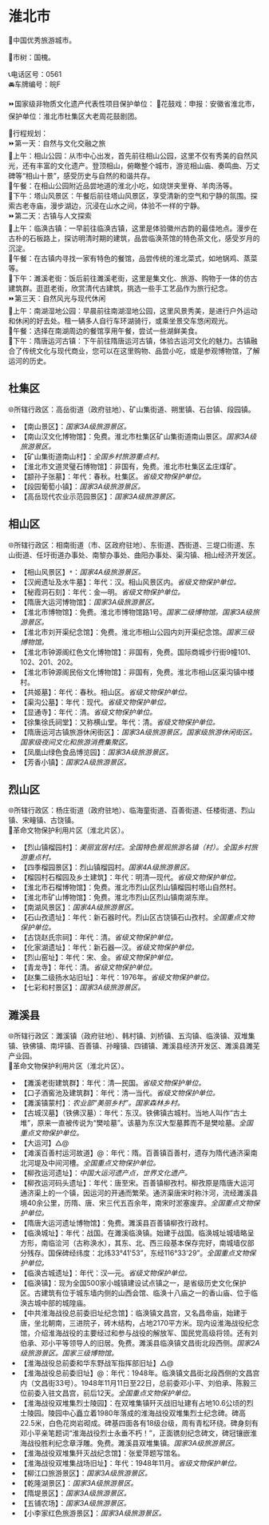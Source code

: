 # 淮北市  
🏅中国优秀旅游城市。  
  
🌳市树：国槐。  
  
📞电话区号：0561  
🚘车牌编号：皖F  
  
⏩国家级非物质文化遗产代表性项目保护单位：
🔸花鼓戏：申报：安徽省淮北市，保护单位：淮北市杜集区大老周花鼓剧团。    
  
🧭行程规划：   
⏩第一天：自然与文化交融之旅  
🔸上午：相山公园：从市中心出发，首先前往相山公园，这里不仅有秀美的自然风光，还有丰富的文化遗产。登顶相山，俯瞰整个城市，游览相山庙、奏鸣曲、万丈碑等“相山十景”，感受历史与自然的和谐共存。  
🔸午餐：在相山公园附近品尝地道的淮北小吃，如烧饼夹里脊、羊肉汤等。  
🔸下午：塔山风景区：午餐后前往塔山风景区，享受清新的空气和宁静的氛围。探索古老寺庙，漫步湖边，沉浸在山水之间，体验不一样的宁静。  
⏩第二天：古镇与人文探索  
🔸上午：临涣古镇：一早前往临涣古镇，这里是体验徽州古韵的最佳地点。漫步在古朴的石板路上，探访明清时期的建筑，品尝临涣茶馆的特色茶文化，感受岁月的沉淀。  
🔸午餐：在古镇内寻找一家有特色的餐馆，品尝传统的淮北菜式，如地锅鸡、蒸菜等。  
🔸下午：濉溪老街：饭后前往濉溪老街，这里是集文化、旅游、购物于一体的仿古建筑群。逛逛老街，欣赏清代古建筑，挑选一些手工艺品作为旅行纪念。  
⏩第三天：自然风光与现代休闲  
🔸上午：南湖湿地公园：早晨前往南湖湿地公园，这里风景秀美，是进行户外运动和休闲的好去处。租一辆多人自行车环湖骑行，或乘坐景交车悠闲观光。  
🔸午餐：选择在南湖周边的餐馆享用午餐，尝试一些湖鲜美食。  
🔸下午：隋唐运河古镇：下午前往隋唐运河古镇，体验古运河文化的魅力。古镇融合了传统文化与现代商业，您可以在这里购物、品尝小吃，或是参观博物馆，了解运河的历史。  

## 杜集区  
🌐所辖行政区：高岳街道（政府驻地）、矿山集街道、朔里镇、石台镇、段园镇。  
  
* 【南山景区】：*国家3A级旅游景区。*   
* 【南山汉文化博物馆】：免费。淮北市杜集区矿山集街道南山景区。*国家3A级旅游景区。*  
* 【矿山集街道南山村】：*全国乡村旅游重点村。*  
* 【淮北市文道灵璧石博物馆】：非国有，免费。淮北市杜集区孟庄煤矿。  
* 【颛孙子张墓】：年代：春秋。杜集区。*省级文物保护单位。*  
* 【段园葡萄小镇】：*国家3A级旅游景区。*   
* 【高岳现代农业示范园景区】：*国家3A级旅游景区。*   

## 相山区  
🌐所辖行政区：相南街道（市、区政府驻地）、东街道、西街道、三堤口街道、东山街道、任圩街道办事处、南黎办事处、曲阳办事处、渠沟镇、相山经济开发区。  
  
* 【相山风景区】`*`：*国家4A级旅游景区。*  
* 【汉阙遗址及水牛墓】：年代：汉。相山风景区内。*省级文物保护单位。*
* 【秘霞洞石刻】：年代：金—明。*省级文物保护单位。*  
* 【隋唐大运河博物馆】：*国家3A级旅游景区。*  
* 【淮北市博物馆】：免费。淮北市博物馆路1号。*国家二级博物馆。国家3A级旅游景区。*  
* 【淮北市刘开渠纪念馆】：免费。淮北市相山公园内刘开渠纪念馆。*国家三级博物馆。*  
* 【淮北市钟源阁红色文化博物馆】：非国有，免费。国际商城步行街9幢101、102、201、202。  
* 【淮北市钟源阁民俗文化博物馆】：非国有，免费。淮北市相山区渠沟镇中楼村。  
* 【共姬墓】：年代：春秋。相山区。*省级文物保护单位。*
* 【渠沟公墓】：年代：现代。*省级文物保护单位。*  
* 【显通寺】：年代：清。*省级文物保护单位。*
* 【徐集徐氏祠堂】：又称横山堂。年代：清。*省级文物保护单位。*
* 【隋唐运河古镇旅游休闲街区】：*国家3A级旅游景区。国家级旅游休闲街区。国家级夜间文化和旅游消费集聚区。*    
* 【凤凰山绿色食品博览园】：*国家3A级旅游景区。*   
* 【芳香小镇】：*国家2A级旅游景区。*   

## 烈山区  
🌐所辖行政区：杨庄街道（政府驻地）、临海童街道、百善街道、任楼街道、烈山镇、宋疃镇、古饶镇。  
🚩革命文物保护利用片区（淮北片区）。  
  
* 【烈山镇榴园村】：*美丽宜居村庄。全国特色景观旅游名镇（村）。全国乡村旅游重点村。*  
* 【四季榴园景区】：烈山镇榴园村。*国家4A级旅游景区。*  
* 【榴园村石榴园及乡土建筑】：年代：明清—现代。*省级文物保护单位。*
* 【淮北市石榴博物馆】：免费。淮北市烈山区烈山镇榴园村塔山自然村。  
* 【淮北市矿山博物馆】：免费。淮北市烈山区烈山镇南湖东岸。  
* 【南湖风景区】：*国家4A级旅游景区。*  
* 【石山孜遗址】：年代：新石器时代。烈山区古饶镇石山孜村。*全国重点文物保护单位。*  
* 【古饶赵氏宗祠】：年代：清。*省级文物保护单位。*
* 【化家湖遗址】：年代：新石器—汉。*省级文物保护单位。*
* 【烈山窑址】：年代：宋、金。*省级文物保护单位。*
* 【青龙寺】：年代：清。*省级文物保护单位。*
* 【赵集二级扬水站旧址】：年代：1976年。*省级文物保护单位。*    
* 【七彩和村景区】：*国家3A级旅游景区。*  

## 濉溪县  
🌐所辖行政区：濉溪镇（政府驻地）、韩村镇、刘桥镇、五沟镇、临涣镇、双堆集镇、铁佛镇、南坪镇、百善镇、孙疃镇、四铺镇、濉溪县经济开发区、濉溪县濉芜产业园。  
🚩革命文物保护利用片区（淮北片区）。  
  
* 【濉溪老街建筑群】：年代：清—民国。*省级文物保护单位。*
* 【口子酒窖池及建筑群】：年代：清—当代。*省级文物保护单位。*  
* 【濉溪镇蒙村】：*农业部“美丽乡村”。国家森林乡村。*  
* 【古城汉墓】（铁佛汉墓）：年代：东汉。铁佛镇古城村。当地人叫作“古土堆”，原来一直被传说为“樊哙墓”。该墓为东汉大型墓葬而不是樊哙墓。*全国重点文物保护单位。*  
* 【大运河】△@ 
* 【滩溪百善村运河故道】@：年代：隋。百善镇百善村，遗存为隋代通济渠南北河堤及中间河槽。*全国重点文物保护单位。*  
* 【柳孜运河遗址】：*中国大运河遗产点，世界文化遗产。*  
* 【柳孜运河码头遗址】：年代：唐至宋。百善镇柳孜村。柳孜原是隋唐大运河通济渠上的一个镇，因运河的开通而繁荣。通济渠唐宋时称汴河，流经濉溪县境40余公里，历隋、唐、宋三代五百余年，南宋时淤塞废弃。*全国重点文物保护单位。*  
* 【隋唐大运河遗址博物馆】：免费。濉溪县百善镇柳孜行政村。  
* 【临涣城址】：年代：战国。在濉溪临涣镇。始建于战国。临涣城址城墙略呈方形，南临浍河（古称涣水），其东、北、西三段基本保存完好，南城墙仅部分残存。国保碑经纬度：北纬33°41'53”，东经116°33'29”。*全国重点文物保护单位。*  
* 【临涣古城遗址】：年代：汉—元。*省级文物保护单位。*
* 【临涣镇】：现为全国500家小城镇建设试点镇之一，是省级历史文化保护区。古建筑有位于城东墙内侧的山西会馆、临涣十八庙之一的香山庙、位于临涣古城中部的城隍庙。  
* 【中共淮海战役总前委旧址纪念馆】：临涣镇文昌宫，又名昌帝庙，始建于唐，坐北朝南，三进院子，砖木结构，占地2170平方米。现内设淮海战役纪念馆，介绍淮海战役的主要经过和参与战役的解放军、国民党高级将领。还有刘伯承、邓小平等领导人的旧居。免费。濉溪县临涣镇文昌街北段西侧。*国家2A级旅游景区。国家三级博物馆。*  
* 【淮海战役总前委和华东野战军指挥部旧址】△@
* 【淮海战役总前委旧址】@：年代：1948年。临涣镇文昌街北段西侧的文昌宫内（文昌街33号）。1948年11月11日至22日，总前委邓小平、刘伯承、陈毅三位前委入驻文昌宫，前后12天。*全国重点文物保护单位。*  
* 【淮海战役双堆集烈士陵园】：在双堆集镇歼灭战旧址建有占地10.6公顷的烈士陵园。陵园中心矗立着1980年落成的淮海战役双堆集烈士纪念碑。碑高22.5米，白色花岗岩砌成。碑基四面各有18级台级，周有青松环绕。碑身刻有邓小平亲笔题词“淮海战役烈士永垂不朽！”，正面镌刻纪念碑文，碑冠镶嵌淮海战役胜利纪念章浮雕。免费。濉溪县双堆集镇。*国家3A级旅游景区。*  
* 【淮海战役双堆集歼灭战纪念馆】：张爱萍题写馆名。  
* 【淮海战役双堆集战场旧址】：年代：1948年11月。*省级文物保护单位。*    
* 【柳江口旅游景区】：*国家3A级旅游景区。*   
* 【乾隆湖景区】：*国家3A级旅游景区。*   
* 【隋堤景区】：*国家3A级旅游景区。*   
* 【五铺农场】：*国家3A级旅游景区。*   
* 【小李家红色旅游景区】：*国家3A级旅游景区。*   